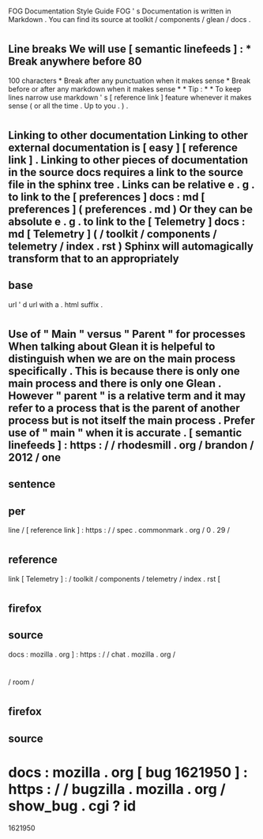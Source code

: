 #
FOG
Documentation
Style
Guide
FOG
'
s
Documentation
is
written
in
Markdown
.
You
can
find
its
source
at
toolkit
/
components
/
glean
/
docs
.
#
#
Line
breaks
We
will
use
[
semantic
linefeeds
]
:
*
Break
anywhere
before
80
-
100
characters
*
Break
after
any
punctuation
when
it
makes
sense
*
Break
before
or
after
any
markdown
when
it
makes
sense
*
*
Tip
:
*
*
To
keep
lines
narrow
use
markdown
'
s
[
reference
link
]
feature
whenever
it
makes
sense
(
or
all
the
time
.
Up
to
you
.
)
.
#
#
Linking
to
other
documentation
Linking
to
other
external
documentation
is
[
easy
]
[
reference
link
]
.
Linking
to
other
pieces
of
documentation
in
the
source
docs
requires
a
link
to
the
source
file
in
the
sphinx
tree
.
Links
can
be
relative
e
.
g
.
to
link
to
the
[
preferences
]
docs
:
md
[
preferences
]
(
preferences
.
md
)
Or
they
can
be
absolute
e
.
g
.
to
link
to
the
[
Telemetry
]
docs
:
md
[
Telemetry
]
(
/
toolkit
/
components
/
telemetry
/
index
.
rst
)
Sphinx
will
automagically
transform
that
to
an
appropriately
-
base
-
url
'
d
url
with
a
.
html
suffix
.
#
#
Use
of
"
Main
"
versus
"
Parent
"
for
processes
When
talking
about
Glean
it
is
helpeful
to
distinguish
when
we
are
on
the
main
process
specifically
.
This
is
because
there
is
only
one
main
process
and
there
is
only
one
Glean
.
However
"
parent
"
is
a
relative
term
and
it
may
refer
to
a
process
that
is
the
parent
of
another
process
but
is
not
itself
the
main
process
.
Prefer
use
of
"
main
"
when
it
is
accurate
.
[
semantic
linefeeds
]
:
https
:
/
/
rhodesmill
.
org
/
brandon
/
2012
/
one
-
sentence
-
per
-
line
/
[
reference
link
]
:
https
:
/
/
spec
.
commonmark
.
org
/
0
.
29
/
#
reference
-
link
[
Telemetry
]
:
/
toolkit
/
components
/
telemetry
/
index
.
rst
[
#
firefox
-
source
-
docs
:
mozilla
.
org
]
:
https
:
/
/
chat
.
mozilla
.
org
/
#
/
room
/
#
firefox
-
source
-
docs
:
mozilla
.
org
[
bug
1621950
]
:
https
:
/
/
bugzilla
.
mozilla
.
org
/
show_bug
.
cgi
?
id
=
1621950
